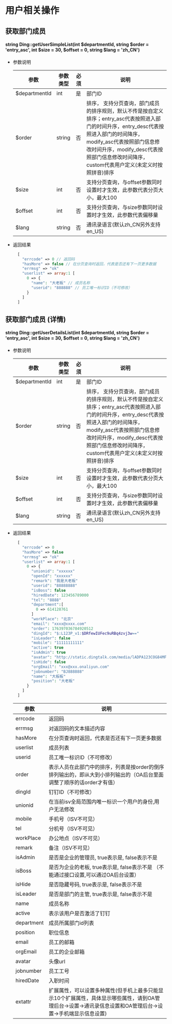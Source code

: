 # 用户相关操作

## 获取部门成员

#### string Ding::getUserSimpleList(int $departmentId, string $order = 'entry_asc', int $size = 30, $offset = 0, string $lang = 'zh_CN')

- 参数说明

    参数 |	参数类型 |	必须 |	说明
    --- | --- | --- | ---
    $departmentId | int | 是 | 部门ID 
    $order | string | 否 | 排序， 支持分页查询，部门成员的排序规则，默认不传是按自定义排序；entry_asc代表按照进入部门的时间升序，entry_desc代表按照进入部门的时间降序，modify_asc代表按照部门信息修改时间升序，modify_desc代表按照部门信息修改时间降序，custom代表用户定义(未定义时按照拼音)排序
    $size | int | 否 | 支持分页查询，与offset参数同时设置时才生效，此参数代表分页大小，最大100
    $offset | int | 否 | 支持分页查询，与size参数同时设置时才生效，此参数代表偏移量
    $lang | string | 否 | 通讯录语言(默认zh_CN另外支持en_US)
    
- 返回结果
    ```php
      [
        "errcode" => 0 // 返回码
        "hasMore" => false // 在分页查询时返回，代表是否还有下一页更多数据
        "errmsg" => "ok" 
        "userlist" => array:1 [
          0 => {
            "name": "大老板" // 成员名称
            "userid": "888888" // 员工唯一标识ID（不可修改）
          }
        ]
      ]
    ```
    
## 获取部门成员 (详情)

#### string Ding::getUserDetailsList(int $departmentId, string $order = 'entry_asc', int $size = 30, $offset = 0, string $lang = 'zh_CN')

- 参数说明

    参数 |	参数类型 |	必须 |	说明
    --- | --- | --- | ---
    $departmentId | int | 是 | 部门ID 
    $order | string | 否 | 排序， 支持分页查询，部门成员的排序规则，默认不传是按自定义排序；entry_asc代表按照进入部门的时间升序，entry_desc代表按照进入部门的时间降序，modify_asc代表按照部门信息修改时间升序，modify_desc代表按照部门信息修改时间降序，custom代表用户定义(未定义时按照拼音)排序
    $size | int | 否 | 支持分页查询，与offset参数同时设置时才生效，此参数代表分页大小，最大100
    $offset | int | 否 | 支持分页查询，与size参数同时设置时才生效，此参数代表偏移量
    $lang | string | 否 | 通讯录语言(默认zh_CN另外支持en_US)
    
- 返回结果
    ```php
      [
        "errcode" => 0
        "hasMore" => false
        "errmsg" => "ok"
        "userlist" => array:1 [
          0 => {
            "unionid": "xxxxxx"
            "openId": "xxxxxx"
            "remark": "我是大老板"
            "userid": "88888888"
            "isBoss": false
            "hiredDate": 123456789000
            "tel": "8888"
            "department":[
              0 => 614128761
            ]
            "workPlace": "北京"
            "email": "xxxx@xxxx.com"
            "order": 176397036784920512
            "dingId": "$:L123P_v1:$DRfewIUFec9uRBq4zvj3w=="
            "isLeader": false
            "mobile": "11111111111"
            "active": true
            "isAdmin": true
            "avatar": "http://static.dingtalk.com/media/lADPA123COG84MFade421HTbNBNrNBNo_1242_1242.jpg"
            "isHide": false
            "orgEmail": "xxx@xxx.onaliyun.com"
            "jobnumber": "BJ888888"
            "name": "大板板"
            "position": "大老板"
          }
        ]
      ]
    ```
    
    参数 | 说明
    --- | --- 
    errcode | 返回码
    errmsg | 对返回码的文本描述内容
    hasMore | 在分页查询时返回，代表是否还有下一页更多数据
    userlist | 成员列表
    userid | 员工唯一标识ID（不可修改）
    order | 表示人员在此部门中的排序，列表是按order的倒序排列输出的，即从大到小排列输出的（OA后台里面调整了顺序的话order才有值）
    dingId | 钉钉ID（不可修改）
    unionid | 在当前isv全局范围内唯一标识一个用户的身份,用户无法修改
    mobile | 手机号（ISV不可见）
    tel | 分机号（ISV不可见）
    workPlace | 办公地点（ISV不可见）
    remark | 备注（ISV不可见）
    isAdmin | 是否是企业的管理员, true表示是, false表示不是
    isBoss | 是否为企业的老板, true表示是, false表示不是 （不能通过接口设置,可以通过OA后台设置）
    isHide | 是否隐藏号码, true表示是, false表示不是
    isLeader | 是否是部门的主管, true表示是, false表示不是
    name | 成员名称
    active | 表示该用户是否激活了钉钉
    department | 成员所属部门id列表
    position | 职位信息
    email | 员工的邮箱
    orgEmail | 员工的企业邮箱
    avatar | 头像url
    jobnumber | 员工工号
    hiredDate | 入职时间
    extattr | 扩展属性，可以设置多种属性(但手机上最多只能显示10个扩展属性，具体显示哪些属性，请到OA管理后台->设置->通讯录信息设置和OA管理后台->设置->手机端显示信息设置)